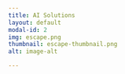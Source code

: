 ```yaml
---
title: AI Solutions
layout: default
modal-id: 2
img: escape.png
thumbnail: escape-thumbnail.png
alt: image-alt

---
```


